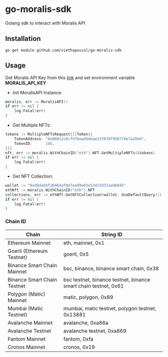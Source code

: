 # go-moralis-sdk

Golang sdk to interact with Moralis API

## Installation
```shell
go get module github.com/viethapascal/go-moralis-sdk
```

## Usage
Get Moralis API Key from this [link](https://admin.moralis.io/web3apis) and set environment variable __MORALIS_API_KEY__
- Init MoralisAPI Instance:
```go
moralis, err := MoralisAPI()
if err != nil {
    log.Fatal(err)
}
```
- Get Multiple NFTs:
```go
tokens := MultipleNFTsRequest{[]Token{{
    TokenAddress: "0x06012c8cf97bead5deae237070f9587f8e7a266d",
    TokenID:      100,
}}}
nft, err := moralis.WithChainID("eth").NFT.GetMultipleNFTs(&tokens)
if err != nil {
    log.Fatal(err)
}
```

- Get NFT Collection:

```go
wallet := "0xd8da6bf26964af9d7eed9e03e53415d37aa96045"
ethNft := moralis.WithChainID("eth").NFT
collections, err := ethNft.GetNftCollection(wallet, UseDefaultQuery())
if err != nil {
    log.Fatal(err)
}
```

### Chain ID
| **Chain**                   | **String ID**                                                   |
|-----------------------------|-----------------------------------------------------------------|
| Ethereum Mainnet            | eth, mainnet, 0x1                                               |
| Goerli (Ethereum Testnet)   | goerli, 0x5                                                     |
| Binance Smart Chain Mainnet | bsc, binance, binance smart chain, 0x38                         |
| Binance Smart Chain Testnet | bsc testnet, binance testnet, binance smart chain testnet, 0x61 |
| Polygon (Matic) Mainnet     | matic, polygon, 0x89                                            |
| Mumbai (Matic Testnet)      | mumbai, matic testnet, polygon testnet, 0x13881                 |
| Avalanche Mainnet           | avalanche, 0xa86a                                               |
| Avalanche Testnet           | avalanche testnet, 0xa869                                       |
| Fantom Mainnet              | fantom, 0xfa                                                    |
| Cronos Mainnet              | cronos, 0x19                                                    |
